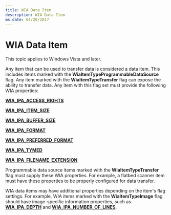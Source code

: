 ```yaml
---
title: WIA Data Item
description: WIA Data Item
ms.date: 04/20/2017
---
```


# WIA Data Item





This topic applies to Windows Vista and later.

Any item that can be used to transfer data is considered a data item. This includes items marked with the **WiaItemTypeProgrammableDataSource** flag. Any item marked with the **WiaItemTypeTransfer** flag can expose the ability to transfer data. Any item with this flag set must provide the following WIA properties:

[**WIA\_IPA\_ACCESS\_RIGHTS**](./wia-ipa-access-rights.md)

[**WIA\_IPA\_ITEM\_SIZE**](./wia-ipa-item-size.md)

[**WIA\_IPA\_BUFFER\_SIZE**](./wia-ipa-buffer-size.md)

[**WIA\_IPA\_FORMAT**](./wia-ipa-format.md)

[**WIA\_IPA\_PREFERRED\_FORMAT**](./wia-ipa-preferred-format.md)

[**WIA\_IPA\_TYMED**](./wia-ipa-tymed.md)

[**WIA\_IPA\_FILENAME\_EXTENSION**](./wia-ipa-filename-extension.md)

Programmable data source items marked with the **WiaItemTypeTransfer** flag must supply these WIA properties. For example, a flatbed scanner item must have these properties to be properly configured for data transfer.

WIA data items may have additional properties depending on the item's flag settings. For example, WIA items marked with the **WiaItemTypeImage** flag should have image-specific information properties, such as [**WIA\_IPA\_DEPTH**](./wia-ipa-depth.md) and [**WIA\_IPA\_NUMBER\_OF\_LINES**](./wia-ipa-number-of-lines.md).

 

